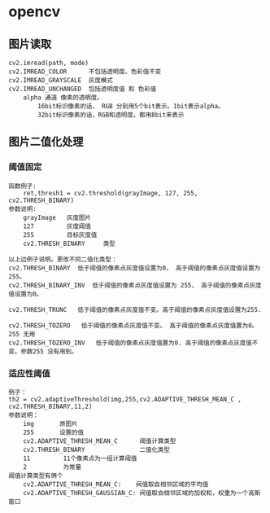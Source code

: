 # opencv

## 图片读取
    
    cv2.imread(path, mode)
    cv2.IMREAD_COLOR      不包括透明度。色彩值不变
    cv2.IMREAD_GRAYSCALE  灰度模式
    cv2.IMREAD_UNCHANGED  包括透明度值 和 色彩值
        alpha 通道 像素的透明度。 
            16bit标识像素的话， RGB 分别用5个bit表示。1bit表示alpha。
            32bit标识像素的话，RGB和透明度。都用8bit来表示


## 图片二值化处理
    
### 阈值固定
    函数例子:
        ret,thresh1 = cv2.threshold(grayImage, 127, 255, cv2.THRESH_BINARY)
    参数说明:
        grayImage   灰度图片
        127         灰度阈值
        255         目标灰度值
        cv2.THRESH_BINARY     类型

    以上边例子说明。更改不同二值化类型：
    cv2.THRESH_BINARY  低于阈值的像素点灰度值设置为0， 高于阈值的像素点灰度值设置为255。
    cv2.THRESH_BINARY_INV  低于阈值的像素点灰度值设置为 255， 高于阈值的像素点灰度值设置为0。

    cv2.THRESH_TRUNC   低于阈值的像素点灰度值不变。高于阈值的像素点灰度值设置为255.

    cv2.THRESH_TOZERO   低于阈值的像素点灰度值不变。 高于阈值的像素点灰度值置为0。 255 无用
    cv2.THRESH_TOZERO_INV   低于阈值的像素点灰度值置为0. 高于阈值的像素点灰度值不变。参数255 没有用到。

### 适应性阈值
    
    例子：
    th2 = cv2.adaptiveThreshold(img,255,cv2.ADAPTIVE_THRESH_MEAN_C , cv2.THRESH_BINARY,11,2)
    参数说明：
        img       原图片
        255       设置的值
        cv2.ADAPTIVE_THRESH_MEAN_C      阈值计算类型
        cv2.THRESH_BINARY               二值化类型
        11         11个像素点为一组计算阈值
        2          为常量
    阈值计算类型有俩个
        cv2.ADAPTIVE_THRESH_MEAN_C:    阀值取自相邻区域的平均值
        cv2.ADAPTIVE_THRESH_GAUSSIAN_C: 阀值取自相邻区域的加权和，权重为一个高斯窗口


